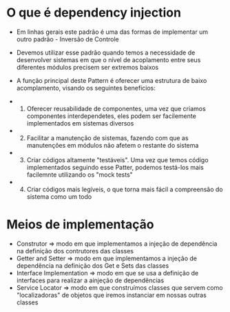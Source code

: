 # O que é dependency injection
- Em linhas gerais este padrão é uma das formas de implementar um outro padrão - Inversão de Controle
- Devemos utilizar esse padrão quando temos a necessidade de desenvolver sistemas em que o nível de acoplamento entre seus diferentes módulos precisem ser extremos baixos

- A função principal deste Pattern é oferecer uma estrutura de baixo acomplamento, visando os seguintes benefícios:
- 1. Oferecer reusabilidade de componentes, uma vez que criamos componentes interdependetes, eles podem ser facilemente implementados em sistemas diversos
- 2. Facilitar a manutenção de sistemas, fazendo com que as manutenções em módulos não afetem o restante do sistema
- 3. Criar códigos altamente "testáveis". Uma vez que temos código implementados seguindo esse Patter, podemos testá-los mais facilemnte utilizando os "mock tests"
- 4. Criar códigos mais legíveis, o que torna mais fácil a compreensão do sistema como um todo

# Meios de implementação
- Construtor => modo em que implementamos a injeção de dependência na definição dos contrutores das classes
- Getter and Setter => modo em que implementamos a injeção de dependência na definição dos Get e Sets das classes
- Interface Implementation => modo em que se usa a definição de interfaces para realizar a ainjeção de dependências
- Service Locator => modo em que construímos classes que servem como "localizadoras" de objetos que iremos instanciar em nossas outras classes

